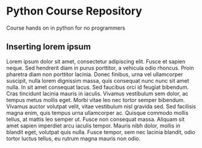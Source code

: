 # Python Course Repository

Course hands on in python for no programmers

## Inserting lorem ipsum
Lorem ipsum dolor sit amet, consectetur adipiscing elit. Fusce et sapien neque. Sed hendrerit diam in purus porttitor, a vehicula odio rhoncus. Proin pharetra diam non porttitor lacinia. Donec finibus, urna vel ullamcorper suscipit, nulla lorem dignissim massa, quis consequat nunc nunc sit amet nulla. In sit amet consequat lacus. Sed faucibus orci id feugiat bibendum. Cras tincidunt lacinia mauris in iaculis. Vivamus vestibulum sem dolor, ac tempus metus mollis eget. Morbi vitae leo nec tortor semper bibendum. Vivamus auctor volutpat velit, vitae vestibulum nisl gravida sed. Sed facilisis magna enim, quis tempus urna ullamcorper ac. Quisque commodo mollis tellus, at mattis leo semper ut. Fusce non consequat massa. Aliquam sit amet sapien imperdiet arcu iaculis tempor. Mauris nibh dolor, mollis in blandit eget, volutpat quis nulla. Fusce tempor, sem nec lacinia blandit, odio tortor luctus tellus, eu rutrum magna mauris non odio.
